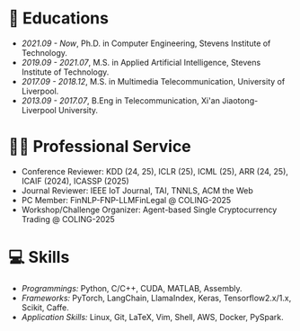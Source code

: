 # 📖 Educations
- *2021.09 - Now*, Ph.D. in Computer Engineering, Stevens Institute of Technology.
- *2019.09 - 2021.07*, M.S. in Applied Artificial Intelligence, Stevens Institute of Technology.
- *2017.09 - 2018.12*, M.S. in Multimedia Telecommunication, University of Liverpool.
- *2013.09 - 2017.07*, B.Eng in Telecommunication, Xi'an Jiaotong-Liverpool University.

# 🧑‍🎨 Professional Service
- Conference Reviewer: KDD (24, 25), ICLR (25), ICML (25), ARR (24, 25), ICAIF (2024), ICASSP (2025)
- Journal Reviewer: IEEE IoT Journal, TAI, TNNLS, ACM the Web
- PC Member: FinNLP-FNP-LLMFinLegal @ COLING-2025 
- Workshop/Challenge Organizer: Agent-based Single Cryptocurrency Trading @ COLING-2025


# 💻 Skills
- *Programmings:* Python, C/C++, CUDA, MATLAB, Assembly.
- *Frameworks:* PyTorch, LangChain, LlamaIndex, Keras, Tensorflow2.x/1.x, Scikit, Caffe.
- *Application Skills:* Linux, Git, LaTeX, Vim, Shell, AWS, Docker, PySpark.
